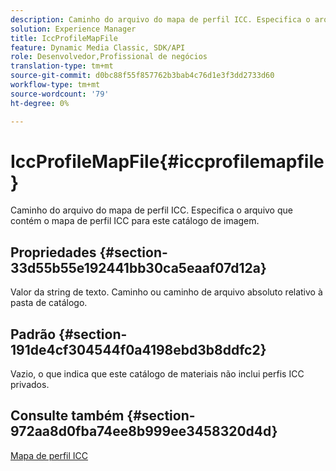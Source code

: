 ```yaml
---
description: Caminho do arquivo do mapa de perfil ICC. Especifica o arquivo que contém o mapa de perfil ICC para este catálogo de imagem.
solution: Experience Manager
title: IccProfileMapFile
feature: Dynamic Media Classic, SDK/API
role: Desenvolvedor,Profissional de negócios
translation-type: tm+mt
source-git-commit: d0bc88f55f857762b3bab4c76d1e3f3dd2733d60
workflow-type: tm+mt
source-wordcount: '79'
ht-degree: 0%

---
```



# IccProfileMapFile{#iccprofilemapfile}

Caminho do arquivo do mapa de perfil ICC. Especifica o arquivo que contém o mapa de perfil ICC para este catálogo de imagem.

## Propriedades {#section-33d55b55e192441bb30ca5eaaf07d12a}

Valor da string de texto. Caminho ou caminho de arquivo absoluto relativo à pasta de catálogo.

## Padrão {#section-191de4cf304544f0a4198ebd3b8ddfc2}

Vazio, o que indica que este catálogo de materiais não inclui perfis ICC privados.

## Consulte também {#section-972aa8d0fba74ee8b999ee3458320d4d}

[Mapa de perfil ICC](../../../../../ir-api/material-cat/image-rendering-api-ref/c-ir-material-catalog/c-ir-icc-profile-map-reference/c-ir-icc-profile-map-reference.md#concept-8c2a7d205b8544ccaa159f5b66710012)
